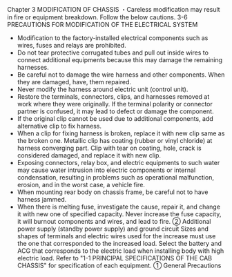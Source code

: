 Chapter 3
MODIFICATION OF CHASSIS
・Careless modification may result in fire or equipment breakdown. Follow the below cautions.
3-6 PRECAUTIONS FOR MODIFICATION OF THE ELECTRICAL SYSTEM
- Modification to the factory-installed electrical components such as wires, fuses and relays
are prohibited.
- Do not tear protective corrugated tubes and pull out inside wires to connect additional
equipments because this may damage the remaining harnesses.
- Be careful not to damage the wire harness and other components. When they are
damaged, have, them repaired.
- Never modify the harness around electric unit (control unit).
- Restore the terminals, connectors, clips, and harnesses removed at work where they were
originally. If the terminal polarity or connector partner is confused, it may lead to defect or
damage the component.
- If the original clip cannot be used due to additional components, add alternative clip to fix
harness.
- When a clip for fixing harness is broken, replace it with new clip same as the broken one.
Metallic clip has coating (rubber or vinyl chloride) at harness converging part. Clip with tear
on coating, hole, crack is considered damaged, and replace it with new clip.
- Exposing connectors, relay box, and electric equipments to such water may cause water
intrusion into electric components or internal condensation, resulting in problems such as
operational malfunction, erosion, and in the worst case, a vehicle fire.
- When mounting rear body on chassis frame, be careful not to have harness jammed.
- When there is melting fuse, investigate the cause, repair it, and change it with new one of
specified capacity. Never increase the fuse capacity, it will burnout components and wires,
and lead to fire.
② Additional power supply (standby power supply) and ground circuit
Sizes and shapes of terminals and electric wires used for the increase must use the one that
corresponded to the increased load. Select the battery and ACG that corresponds to the
electric load when installing body with high electric load. Refer to "1-1 PRINCIPAL
SPECIFICATIONS OF THE CAB CHASSIS" for specification of each equipment.
① General Precautions
